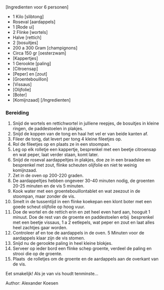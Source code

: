 [Ingredienten voor 6 personen]
* 1 Kilo [slibtong]
* Roseval [aardappels]
* 1 [Rode ui]
* 2 Flinke [wortels]
* Halve [rettich]
* 2 [bosuitjes]
* 200 a 300 Gram [champignons]
* Circa 150 gr [oesterzwam]
* [Kappertjes]
* 1 Gerookte [paling]
* [Citroensap]
* [Peper] en [zout]
* [Groentebouillon]
* [Vissaus]
* [Olijfolie]
* [Boter]
* [Komijnzaad]
[/Ingredienten]


### Bereiding

1. Snijd de wortels en rettichwortel in julliene reepjes, de bosuitjes in kleine ringen, de paddestoelen in plakjes.
2. Snijd de koppen van de tong en haal het vel er van beide kanten af.
3. Fileer de tong, dat levert per tong 4 kleine fileetjes op.
4. Rol de fileetjes op en plaats ze in een stoompan.
5. Leg op elk rolletje een kappertje, besprenkel met een beetje citroensap en wat peper, laat verder staan, komt later.
6. Snijd de roseval aardappeltjes in plakjes, doe ze in een braadslee en besprenkel met zout, flinke scheuten olijfolie en niet te weinig komijnzaad.
7. Zet in de oven op 200-220 graden.
8. De aardappeltjes hebben ongeveer 30-40 minuten nodig, de groenten 20-25 minuten en de vis 5 minuten.
9. Kook water met een groentebouillontablet en wat zeezout in de stoompan, maar zonder de vis.
10. Smelt in de tussentijd in een flinke koekepan een klont boter met een goede scheut olijfolie op hoog vuur.
11. Doe de wortel en de rettich erin en zet heel even hard aan, hooguit 1 minuut. Doe de rest van de groente en paddestoelen erbij  besprenkel met een beetje vissaus, 1 a 2 eetlepels, wat peper en zout en laat alles heel zachtjes gaar worden.
12. Controleer af en toe de aardappels in de oven. 5 Minuten voor de aardappels klaar zijn de vis stomen.
13. Snijd nu de gerookte paling in heel kleine blokjes.
14. Serveer op ieder bord een flinke schep groente, verdeel de paling en strooi die op de groente.
15. Plaats  de rolletjes om de groente en de aardappels aan de overkant van de vis.

Eet smakelijk! Als je van vis houdt tenminste...

Author: Alexander Koesen